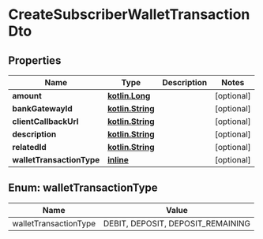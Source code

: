 # CreateSubscriberWalletTransactionDto

## Properties
Name | Type | Description | Notes
------------ | ------------- | ------------- | -------------
**amount** | [**kotlin.Long**](.md) |  |  [optional]
**bankGatewayId** | [**kotlin.String**](.md) |  |  [optional]
**clientCallbackUrl** | [**kotlin.String**](.md) |  |  [optional]
**description** | [**kotlin.String**](.md) |  |  [optional]
**relatedId** | [**kotlin.String**](.md) |  |  [optional]
**walletTransactionType** | [**inline**](#WalletTransactionTypeEnum) |  |  [optional]

<a name="WalletTransactionTypeEnum"></a>
## Enum: walletTransactionType
Name | Value
---- | -----
walletTransactionType | DEBIT, DEPOSIT, DEPOSIT_REMAINING
